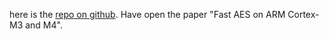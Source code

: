 here is the [repo on github](https://github.com/Ko-/aes-armcortexm). Have open the paper "Fast AES on ARM Cortex-M3 and M4".